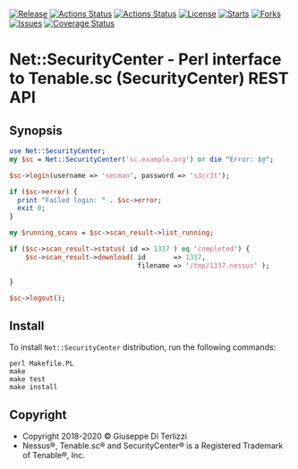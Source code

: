 [![Release](https://img.shields.io/github/release/giterlizzi/perl-Net-SecurityCenter.svg)](https://github.com/giterlizzi/perl-Net-SecurityCenter/releases) [![Actions Status](https://github.com/giterlizzi/perl-Net-SecurityCenter/workflows/linux/badge.svg)](https://github.com/giterlizzi/perl-Net-SecurityCenter/actions) [![Actions Status](https://github.com/giterlizzi/perl-Net-SecurityCenter/workflows/macos/badge.svg)](https://github.com/giterlizzi/perl-Net-SecurityCenter/actions) [![License](https://img.shields.io/github/license/giterlizzi/perl-Net-SecurityCenter.svg)](https://github.com/giterlizzi/perl-Net-SecurityCenter) [![Starts](https://img.shields.io/github/stars/giterlizzi/perl-Net-SecurityCenter.svg)](https://github.com/giterlizzi/perl-Net-SecurityCenter) [![Forks](https://img.shields.io/github/forks/giterlizzi/perl-Net-SecurityCenter.svg)](https://github.com/giterlizzi/perl-Net-SecurityCenter) [![Issues](https://img.shields.io/github/issues/giterlizzi/perl-Net-SecurityCenter.svg)](https://github.com/giterlizzi/perl-Net-SecurityCenter/issues) [![Coverage Status](https://coveralls.io/repos/github/giterlizzi/perl-Net-SecurityCenter/badge.svg)](https://coveralls.io/github/giterlizzi/perl-Net-SecurityCenter)

# Net::SecurityCenter - Perl interface to Tenable.sc (SecurityCenter) REST API

## Synopsis

```.pl
use Net::SecurityCenter;
my $sc = Net::SecurityCenter('sc.example.org') or die "Error: $@";

$sc->login(username => 'secman', password => 's3cr3t');

if ($sc->error) {
  print "Failed login: " . $sc->error;
  exit 0;
}

my $running_scans = $sc->scan_result->list_running;

if ($sc->scan_result->status( id => 1337 ) eq 'completed') {
    $sc->scan_result->download( id       => 1337,
                                filename => '/tmp/1337.nessus' );

}

$sc->logout();
```

## Install

To install `Net::SecurityCenter` distribution, run the following commands:

    perl Makefile.PL
    make
    make test
    make install

## Copyright

 - Copyright 2018-2020 © Giuseppe Di Terlizzi
 - Nessus®, Tenable.sc® and SecurityCenter® is a Registered Trademark of Tenable®, Inc.
